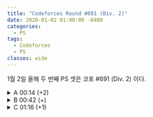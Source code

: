 ```yaml
---
title: "Codeforces Round #691 (Div. 2)"
date: 2020-01-02 01:00:00 -0400
categories:
  - PS
tags:
  - Codeforces
  - PS
classes: wide
---
```


1월 2일 올해 두 번째 PS 셋은 코포 #691 (Div. 2) 이다.

<details>
<summary>A 00:14 (+2)</summary>
<h2>
    A. Red-Blue Shuffle
</h2>
<p>
    두 경우로 나누어 생각하면 된다.
    <br><br>
    어떤 카드에 대해서 r > b 인 경우 이 카드가 r < b 인 모든 다른 카드 보다 앞에 오면 R이 항상 더 크다. 그리고 그 반대도 성립한다. 따라서, r > b 인 카드와 r < b 인 카드의 개수만 세서 비교해 주면 된다.
</p>

<div markdown="1">

```cpp
#include <iostream>
#include <algorithm>

int main(void)
{
    std::cin.tie(0);
    std::ios_base::sync_with_stdio(false);

    int T;
    std::cin >> T;
    while (T--)
    {
        int N;
        std::cin >> N;

        std::string r, b;
        std::cin >> r >> b;

        int cnt = 0;
        for (int i = 0; i < N; i++)
        {
            if (r[i] > b[i])
                cnt++;
            else if (r[i] < b[i])
                cnt--;
        }
        std::cout << ((cnt > 0) ? "RED\n" : (cnt == 0) ? "EQUAL\n" : "BLUE\n");
    }

    return 0;
}
```

</div>
</details>

<details>
<summary>B 00:42 (+)</summary>
<h2>
    B. Move and Turn
</h2>
<p>
    처음엔 DFS를 짜야하나 생각했다. 하지만 어림도 없지 ㅋㅋ
    <br><br>
    손으로 N = 1, 2, 3, 4, 5 인 경우를 모두 해보면 규칙을 매우 쉽게 발견할 수 있다 (물론 OEIS 로 검색해도 나온다고 한다.)
</p>

<div markdown="1">

```cpp
#include <iostream>

int main(void)
{
    std::cin.tie(0);
    std::ios_base::sync_with_stdio(false);

    int N;
    std::cin >> N;

    if ((N % 2) == 0)
    {
        int cnt = 0;
        for (int i = 0; i <= N / 2; i++)
        {
            cnt += N / 2 + 1;
        }
        std::cout << cnt;
    }
    else
    {
        int cnt = 0;
        for (int i = 0; i < N + 2; i++)
        {
            cnt += N / 2 + 1 + (i%2);
        }
        std::cout << cnt;
    }

    return 0;
}
```

</div>
</details>

<details>
<summary>C 01:16 (+1)</summary>
<h2>
    C. Row GCD
</h2>
<p>
    문제 자체는 난이도가 꽤 있다.
    <br><br>
    나는 먼저 k 가 변수일 때, gcd(a1 + k, a2 + k, ..., an + k) 를 어떻게 하면 O(1)에 구할 수 있을 지를 생각했다.
    <br><br>
    이건 쉽지 않았지만 gcd(a1 + k, a2 + k, ..., an + k, k) 는 쉽게 구할 수 있음을 확인했다.
    <br><br>
    같은 방법을 이용해 a1 + k = k' 이라 두면,<br>gcd(a1 + k, a2 + k, ..., an + k) = gcd(k', a2-a1 + k, a3-a1 + k, ...) 이고, 이건 쉽게 O(1)에 구할 수 있다.
</p>

<div markdown="1">

```cpp
#include <iostream>
#include <vector>
#include <algorithm>

typedef long long ll;

ll gcd(ll a, ll b)
{
    if (a == 0)
        return b;
    if (b == 0)
        return a;
    if (a < b)
        a ^= b ^= a ^= b;
    while (b)
        b ^= a ^= b ^= a %= b;
    return a;
}

int main(void)
{
    std::cin.tie(0);
    std::ios_base::sync_with_stdio(false);

    int N, M;
    std::cin >> N >> M;

    std::vector<ll> a;
    ll x;
    for (int i = 0; i < N; i++)
    {
        std::cin >> x;
        a.push_back(x);
    }
    std::sort(a.begin(), a.end());

    ll preans = 0;
    for (int i = 1; i < N; i++)
    {
        preans = gcd(preans, a[i] - a[0]);
    }

    for(int i = 0; i < M; i++){
        std::cin >> x;
        std::cout << gcd(preans, x + a[0]) << " ";
    }

    return 0;
}
```

</div>
</details>

